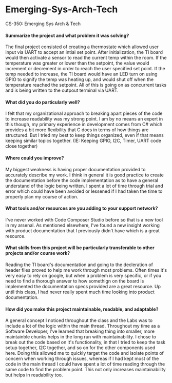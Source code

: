 # Emerging-Sys-Arch-Tech
CS-350: Emerging Sys Arch &amp; Tech

#### Summarize the project and what problem it was solving?
The final project consisted of creating a thermostate which allowed user input via UART to accept an intial set point. After initialization, the TI board would then activate a sensor to read the current temp within the room. If the temperature was greater or lower than the setpoint, the value would increment or decrement in order to reach the user specified set point. If the temp needed to increase, the TI board would have an LED turn on using GPIO to signify the temp was heating up, and would shut off when the temperature reached the setpoint. All of this is going on as concurrent tasks and is being written to the outpout terminal via UART.

#### What did you do particularly well?
I felt that my organizational approach to breaking apart pieces of the code to increase readability was my strong point. I am by no means an expert in this though, my primary experience in development comes from C# which provides a bit more flexibility that C does in terms of how things are structured. But I tried my best to keep things organized, even if that means keeping similar topics together. (IE: Keeping GPIO, I2C, Timer, UART code close together)

#### Where could you improve?
My biggest weakness is having proper documentation provided to accurately describe my work. I think in general it is good practice to create the documentation before the code implementation as to have a general understand of the logic being written. I spent a lot of time through trial and error which could have been avoided or lessened if I had taken the time to properly plan my course of action.

#### What tools and/or resources are you adding to your support network?
I've never worked with Code Composer Studio before so that is a new tool in my arsenal. As mentioned elsewhere, I've found a new insight working with product documentation that I previously didn't have which is a great resource.

#### What skills from this project will be particularly transferable to other projects and/or course work?
Reading the TI board's documentation and going to the decleration of header files proved to help me work through most problems. Often times it's very easy to rely on google, but when a problem is very specific, or if you need to find a thorough answer to how somethign on the board is implemented the documentation specs provided are a great resource. Up until this class, I had never really spent much time looking into product documentation.

#### How did you make this project maintainable, readable, and adaptable?
A general concept I noticed throughout the class and the Labs was to include a lot of the logic within the main thread. Throughout my time as a Software Developer, I've learned that breaking thing into smaller, more maintainble chunks helps in the long run with maintainability. I chose to break out the code based on it's functionality, in that I tried to keep the task setup together, I2C together, and so on for the other components used here. Doing this allowed me to quickly target the code and isolate points of concern when working through issues, whereas if I had kept most of the code in the main thread I could have spent a lot of time reading through the same code to find the problem point. This not only increases maintainability but helps in readability too.